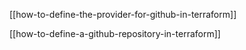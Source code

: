 [[how-to-define-the-provider-for-github-in-terraform]]

[[how-to-define-a-github-repository-in-terraform]]

